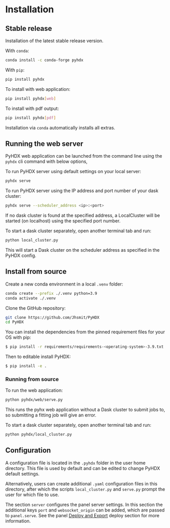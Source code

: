 # Installation

## Stable release

Installation of the latest stable release version.

With `conda`:

```bash
conda install -c conda-forge pyhdx
```

With `pip`:

```bash
pip install pyhdx
```

To install with web application:

```bash
pip install pyhdx[web]
```

To install with pdf output:
```bash
pip install pyhdx[pdf]
```

Installation via `conda` automatically installs all extras. 

## Running the web server


PyHDX web application can be launched from the command line using  the `pyhdx` cli command with below options,

To run PyHDX server using default settings on your local server:

```bash
pyhdx serve
```

To run PyHDX server using the IP address and port number of your dask cluster:

```bash
pyhdx serve --scheduler_address <ip>:<port>
```


If no dask cluster is found at the specified address, a LocalCluster will be started (on localhost) using the
specified port number.

To start a dask cluster separately, open another terminal tab and run:

```bash
python local_cluster.py
```

This will start a Dask cluster on the scheduler address as specified in the PyHDX config.


## Install from source


Create a new conda environment in a local `.venv` folder:

```bash
conda create --prefix ./.venv python=3.9
conda activate ./.venv
```

Clone the GitHub repository:
```bash
git clone https://github.com/Jhsmit/PyHDX
cd PyHDX
```

You can install the dependencies from the pinned requirement files for your OS with pip: 

```bash
$ pip install -r requirements/requirements-<operating-system>-3.9.txt
```

Then to editable install PyHDX:

```bash
$ pip install -e .
```


### Running from source

To run the web application:

```bash
python pyhdx/web/serve.py
```

This runs the pyhx web application without a Dask cluster to submit jobs to, so
submitting a fitting job will give an error.

To start a dask cluster separately, open another terminal tab and run:

```bash
python pyhdx/local_cluster.py
```

## Configuration

A configuration file is located in the `.pyhdx` folder in the user home directory. This file
is used by default and can be edited to change PyHDX default settings.

Alternatively, users can create additional `.yaml` configuration files in this directory, after
which the scripts ``local_cluster.py`` and ``serve.py`` prompt the user for which file to use.

The section ``server`` configures the panel server settings. In this section the additional keys
``port`` and ``websocket_origin`` can be added, which are passed to ``panel.serve``. See the panel 
[Deploy and Export](https://panel.holoviz.org/user_guide/Deploy_and_Export.html) deploy section for 
more information.

